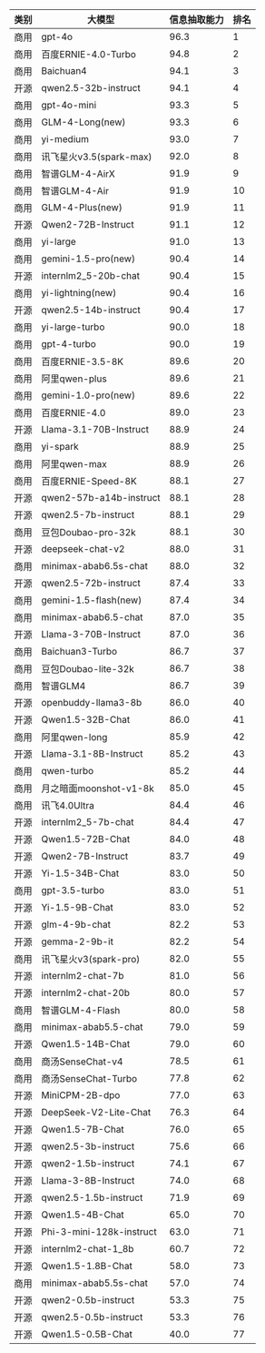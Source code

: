 
| 类别| 大模型                         | 信息抽取能力 | 排名 |
|---|-----------------------------|--------|----|
|商用|gpt-4o|96.3|1|
|商用|百度ERNIE-4.0-Turbo|94.8|2|
|商用|Baichuan4|94.1|3|
|开源|qwen2.5-32b-instruct|94.1|4|
|商用|gpt-4o-mini|93.3|5|
|商用|GLM-4-Long(new)|93.3|6|
|商用|yi-medium|93.0|7|
|商用|讯飞星火v3.5(spark-max)|92.0|8|
|商用|智谱GLM-4-AirX|91.9|9|
|商用|智谱GLM-4-Air|91.9|10|
|商用|GLM-4-Plus(new)|91.9|11|
|开源|Qwen2-72B-Instruct|91.1|12|
|商用|yi-large|91.0|13|
|商用|gemini-1.5-pro(new)|90.4|14|
|开源|internlm2_5-20b-chat|90.4|15|
|商用|yi-lightning(new)|90.4|16|
|开源|qwen2.5-14b-instruct|90.4|17|
|商用|yi-large-turbo|90.0|18|
|商用|gpt-4-turbo|90.0|19|
|商用|百度ERNIE-3.5-8K|89.6|20|
|商用|阿里qwen-plus|89.6|21|
|商用|gemini-1.0-pro(new)|89.6|22|
|商用|百度ERNIE-4.0|89.0|23|
|开源|Llama-3.1-70B-Instruct|88.9|24|
|商用|yi-spark|88.9|25|
|商用|阿里qwen-max|88.9|26|
|商用|百度ERNIE-Speed-8K|88.1|27|
|开源|qwen2-57b-a14b-instruct|88.1|28|
|开源|qwen2.5-7b-instruct|88.1|29|
|商用|豆包Doubao-pro-32k|88.1|30|
|开源|deepseek-chat-v2|88.0|31|
|商用|minimax-abab6.5s-chat|88.0|32|
|开源|qwen2.5-72b-instruct|87.4|33|
|商用|gemini-1.5-flash(new)|87.4|34|
|商用|minimax-abab6.5-chat|87.0|35|
|开源|Llama-3-70B-Instruct|87.0|36|
|商用|Baichuan3-Turbo|86.7|37|
|商用|豆包Doubao-lite-32k|86.7|38|
|商用|智谱GLM4|86.7|39|
|开源|openbuddy-llama3-8b|86.0|40|
|开源|Qwen1.5-32B-Chat|86.0|41|
|商用|阿里qwen-long|85.9|42|
|开源|Llama-3.1-8B-Instruct|85.2|43|
|商用|qwen-turbo|85.2|44|
|商用|月之暗面moonshot-v1-8k|85.0|45|
|商用|讯飞4.0Ultra|84.4|46|
|开源|internlm2_5-7b-chat|84.4|47|
|开源|Qwen1.5-72B-Chat|84.0|48|
|开源|Qwen2-7B-Instruct|83.7|49|
|开源|Yi-1.5-34B-Chat|83.0|50|
|商用|gpt-3.5-turbo|83.0|51|
|开源|Yi-1.5-9B-Chat|83.0|52|
|开源|glm-4-9b-chat|82.2|53|
|开源|gemma-2-9b-it|82.2|54|
|商用|讯飞星火v3(spark-pro)|82.0|55|
|开源|internlm2-chat-7b|81.0|56|
|开源|internlm2-chat-20b|80.0|57|
|商用|智谱GLM-4-Flash|80.0|58|
|商用|minimax-abab5.5-chat|79.0|59|
|开源|Qwen1.5-14B-Chat|79.0|60|
|商用|商汤SenseChat-v4|78.5|61|
|商用|商汤SenseChat-Turbo|77.8|62|
|开源|MiniCPM-2B-dpo|77.0|63|
|开源|DeepSeek-V2-Lite-Chat|76.3|64|
|开源|Qwen1.5-7B-Chat|76.0|65|
|开源|qwen2.5-3b-instruct|75.6|66|
|开源|qwen2-1.5b-instruct|74.1|67|
|开源|Llama-3-8B-Instruct|74.0|68|
|开源|qwen2.5-1.5b-instruct|71.9|69|
|开源|Qwen1.5-4B-Chat|65.0|70|
|开源|Phi-3-mini-128k-instruct|63.0|71|
|开源|internlm2-chat-1_8b|60.7|72|
|开源|Qwen1.5-1.8B-Chat|58.0|73|
|商用|minimax-abab5.5s-chat|57.0|74|
|开源|qwen2-0.5b-instruct|53.3|75|
|开源|qwen2.5-0.5b-instruct|53.3|76|
|开源|Qwen1.5-0.5B-Chat|40.0|77|

